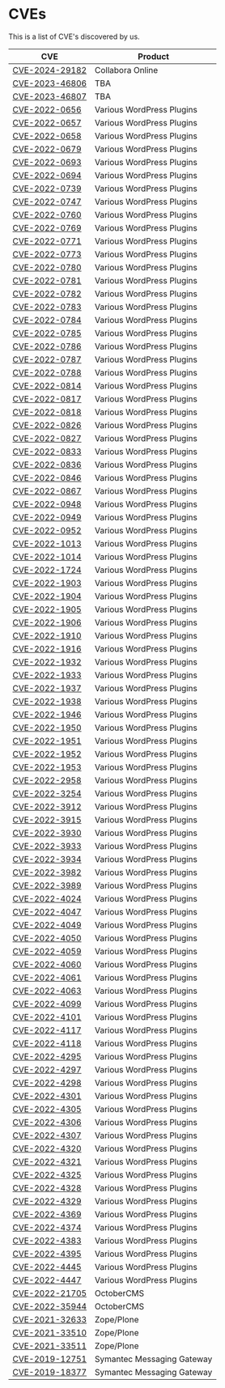 # CVEs
This is a list of CVE's discovered by us.

| CVE                                                                             | Product                    |
|---------------------------------------------------------------------------------|----------------------------|
| [CVE-2024-29182](https://cve.mitre.org/cgi-bin/cvename.cgi?name=CVE-2024-29182) | Collabora Online           |
| [CVE-2023-46806](https://cve.mitre.org/cgi-bin/cvename.cgi?name=CVE-2023-46806) | TBA                        |
| [CVE-2023-46807](https://cve.mitre.org/cgi-bin/cvename.cgi?name=CVE-2023-46807) | TBA                        |
| [CVE-2022-0656](https://cve.mitre.org/cgi-bin/cvename.cgi?name=CVE-2022-0656)   | Various WordPress Plugins  |
| [CVE-2022-0657](https://cve.mitre.org/cgi-bin/cvename.cgi?name=CVE-2022-0657)   | Various WordPress Plugins  |
| [CVE-2022-0658](https://cve.mitre.org/cgi-bin/cvename.cgi?name=CVE-2022-0658)   | Various WordPress Plugins  |
| [CVE-2022-0679](https://cve.mitre.org/cgi-bin/cvename.cgi?name=CVE-2022-0679)   | Various WordPress Plugins  |
| [CVE-2022-0693](https://cve.mitre.org/cgi-bin/cvename.cgi?name=CVE-2022-0693)   | Various WordPress Plugins  |
| [CVE-2022-0694](https://cve.mitre.org/cgi-bin/cvename.cgi?name=CVE-2022-0694)   | Various WordPress Plugins  |
| [CVE-2022-0739](https://cve.mitre.org/cgi-bin/cvename.cgi?name=CVE-2022-0739)   | Various WordPress Plugins  |
| [CVE-2022-0747](https://cve.mitre.org/cgi-bin/cvename.cgi?name=CVE-2022-0747)   | Various WordPress Plugins  |
| [CVE-2022-0760](https://cve.mitre.org/cgi-bin/cvename.cgi?name=CVE-2022-0760)   | Various WordPress Plugins  |
| [CVE-2022-0769](https://cve.mitre.org/cgi-bin/cvename.cgi?name=CVE-2022-0769)   | Various WordPress Plugins  |
| [CVE-2022-0771](https://cve.mitre.org/cgi-bin/cvename.cgi?name=CVE-2022-0771)   | Various WordPress Plugins  |
| [CVE-2022-0773](https://cve.mitre.org/cgi-bin/cvename.cgi?name=CVE-2022-0773)   | Various WordPress Plugins  |
| [CVE-2022-0780](https://cve.mitre.org/cgi-bin/cvename.cgi?name=CVE-2022-0780)   | Various WordPress Plugins  |
| [CVE-2022-0781](https://cve.mitre.org/cgi-bin/cvename.cgi?name=CVE-2022-0781)   | Various WordPress Plugins  |
| [CVE-2022-0782](https://cve.mitre.org/cgi-bin/cvename.cgi?name=CVE-2022-0782)   | Various WordPress Plugins  |
| [CVE-2022-0783](https://cve.mitre.org/cgi-bin/cvename.cgi?name=CVE-2022-0783)   | Various WordPress Plugins  |
| [CVE-2022-0784](https://cve.mitre.org/cgi-bin/cvename.cgi?name=CVE-2022-0784)   | Various WordPress Plugins  |
| [CVE-2022-0785](https://cve.mitre.org/cgi-bin/cvename.cgi?name=CVE-2022-0785)   | Various WordPress Plugins  |
| [CVE-2022-0786](https://cve.mitre.org/cgi-bin/cvename.cgi?name=CVE-2022-0786)   | Various WordPress Plugins  |
| [CVE-2022-0787](https://cve.mitre.org/cgi-bin/cvename.cgi?name=CVE-2022-0787)   | Various WordPress Plugins  |
| [CVE-2022-0788](https://cve.mitre.org/cgi-bin/cvename.cgi?name=CVE-2022-0788)   | Various WordPress Plugins  |
| [CVE-2022-0814](https://cve.mitre.org/cgi-bin/cvename.cgi?name=CVE-2022-0814)   | Various WordPress Plugins  |
| [CVE-2022-0817](https://cve.mitre.org/cgi-bin/cvename.cgi?name=CVE-2022-0817)   | Various WordPress Plugins  |
| [CVE-2022-0818](https://cve.mitre.org/cgi-bin/cvename.cgi?name=CVE-2022-0818)   | Various WordPress Plugins  |
| [CVE-2022-0826](https://cve.mitre.org/cgi-bin/cvename.cgi?name=CVE-2022-0826)   | Various WordPress Plugins  |
| [CVE-2022-0827](https://cve.mitre.org/cgi-bin/cvename.cgi?name=CVE-2022-0827)   | Various WordPress Plugins  |
| [CVE-2022-0833](https://cve.mitre.org/cgi-bin/cvename.cgi?name=CVE-2022-0833)   | Various WordPress Plugins  |
| [CVE-2022-0836](https://cve.mitre.org/cgi-bin/cvename.cgi?name=CVE-2022-0836)   | Various WordPress Plugins  |
| [CVE-2022-0846](https://cve.mitre.org/cgi-bin/cvename.cgi?name=CVE-2022-0846)   | Various WordPress Plugins  |
| [CVE-2022-0867](https://cve.mitre.org/cgi-bin/cvename.cgi?name=CVE-2022-0867)   | Various WordPress Plugins  |
| [CVE-2022-0948](https://cve.mitre.org/cgi-bin/cvename.cgi?name=CVE-2022-0948)   | Various WordPress Plugins  |
| [CVE-2022-0949](https://cve.mitre.org/cgi-bin/cvename.cgi?name=CVE-2022-0949)   | Various WordPress Plugins  |
| [CVE-2022-0952](https://cve.mitre.org/cgi-bin/cvename.cgi?name=CVE-2022-0952)   | Various WordPress Plugins  |
| [CVE-2022-1013](https://cve.mitre.org/cgi-bin/cvename.cgi?name=CVE-2022-1013)   | Various WordPress Plugins  |
| [CVE-2022-1014](https://cve.mitre.org/cgi-bin/cvename.cgi?name=CVE-2022-1014)   | Various WordPress Plugins  |
| [CVE-2022-1724](https://cve.mitre.org/cgi-bin/cvename.cgi?name=CVE-2022-1724)   | Various WordPress Plugins  |
| [CVE-2022-1903](https://cve.mitre.org/cgi-bin/cvename.cgi?name=CVE-2022-1903)   | Various WordPress Plugins  |
| [CVE-2022-1904](https://cve.mitre.org/cgi-bin/cvename.cgi?name=CVE-2022-1904)   | Various WordPress Plugins  |
| [CVE-2022-1905](https://cve.mitre.org/cgi-bin/cvename.cgi?name=CVE-2022-1905)   | Various WordPress Plugins  |
| [CVE-2022-1906](https://cve.mitre.org/cgi-bin/cvename.cgi?name=CVE-2022-1906)   | Various WordPress Plugins  |
| [CVE-2022-1910](https://cve.mitre.org/cgi-bin/cvename.cgi?name=CVE-2022-1910)   | Various WordPress Plugins  |
| [CVE-2022-1916](https://cve.mitre.org/cgi-bin/cvename.cgi?name=CVE-2022-1916)   | Various WordPress Plugins  |
| [CVE-2022-1932](https://cve.mitre.org/cgi-bin/cvename.cgi?name=CVE-2022-1932)   | Various WordPress Plugins  |
| [CVE-2022-1933](https://cve.mitre.org/cgi-bin/cvename.cgi?name=CVE-2022-1933)   | Various WordPress Plugins  |
| [CVE-2022-1937](https://cve.mitre.org/cgi-bin/cvename.cgi?name=CVE-2022-1937)   | Various WordPress Plugins  |
| [CVE-2022-1938](https://cve.mitre.org/cgi-bin/cvename.cgi?name=CVE-2022-1938)   | Various WordPress Plugins  |
| [CVE-2022-1946](https://cve.mitre.org/cgi-bin/cvename.cgi?name=CVE-2022-1946)   | Various WordPress Plugins  |
| [CVE-2022-1950](https://cve.mitre.org/cgi-bin/cvename.cgi?name=CVE-2022-1950)   | Various WordPress Plugins  |
| [CVE-2022-1951](https://cve.mitre.org/cgi-bin/cvename.cgi?name=CVE-2022-1951)   | Various WordPress Plugins  |
| [CVE-2022-1952](https://cve.mitre.org/cgi-bin/cvename.cgi?name=CVE-2022-1952)   | Various WordPress Plugins  |
| [CVE-2022-1953](https://cve.mitre.org/cgi-bin/cvename.cgi?name=CVE-2022-1953)   | Various WordPress Plugins  |
| [CVE-2022-2958](https://cve.mitre.org/cgi-bin/cvename.cgi?name=CVE-2022-2958)   | Various WordPress Plugins  |
| [CVE-2022-3254](https://cve.mitre.org/cgi-bin/cvename.cgi?name=CVE-2022-3254)   | Various WordPress Plugins  |
| [CVE-2022-3912](https://cve.mitre.org/cgi-bin/cvename.cgi?name=CVE-2022-3912)   | Various WordPress Plugins  |
| [CVE-2022-3915](https://cve.mitre.org/cgi-bin/cvename.cgi?name=CVE-2022-3915)   | Various WordPress Plugins  |
| [CVE-2022-3930](https://cve.mitre.org/cgi-bin/cvename.cgi?name=CVE-2022-3930)   | Various WordPress Plugins  |
| [CVE-2022-3933](https://cve.mitre.org/cgi-bin/cvename.cgi?name=CVE-2022-3933)   | Various WordPress Plugins  |
| [CVE-2022-3934](https://cve.mitre.org/cgi-bin/cvename.cgi?name=CVE-2022-3934)   | Various WordPress Plugins  |
| [CVE-2022-3982](https://cve.mitre.org/cgi-bin/cvename.cgi?name=CVE-2022-3982)   | Various WordPress Plugins  |
| [CVE-2022-3989](https://cve.mitre.org/cgi-bin/cvename.cgi?name=CVE-2022-3989)   | Various WordPress Plugins  |
| [CVE-2022-4024](https://cve.mitre.org/cgi-bin/cvename.cgi?name=CVE-2022-4024)   | Various WordPress Plugins  |
| [CVE-2022-4047](https://cve.mitre.org/cgi-bin/cvename.cgi?name=CVE-2022-4047)   | Various WordPress Plugins  |
| [CVE-2022-4049](https://cve.mitre.org/cgi-bin/cvename.cgi?name=CVE-2022-4049)   | Various WordPress Plugins  |
| [CVE-2022-4050](https://cve.mitre.org/cgi-bin/cvename.cgi?name=CVE-2022-4050)   | Various WordPress Plugins  |
| [CVE-2022-4059](https://cve.mitre.org/cgi-bin/cvename.cgi?name=CVE-2022-4059)   | Various WordPress Plugins  |
| [CVE-2022-4060](https://cve.mitre.org/cgi-bin/cvename.cgi?name=CVE-2022-4060)   | Various WordPress Plugins  |
| [CVE-2022-4061](https://cve.mitre.org/cgi-bin/cvename.cgi?name=CVE-2022-4061)   | Various WordPress Plugins  |
| [CVE-2022-4063](https://cve.mitre.org/cgi-bin/cvename.cgi?name=CVE-2022-4063)   | Various WordPress Plugins  |
| [CVE-2022-4099](https://cve.mitre.org/cgi-bin/cvename.cgi?name=CVE-2022-4099)   | Various WordPress Plugins  |
| [CVE-2022-4101](https://cve.mitre.org/cgi-bin/cvename.cgi?name=CVE-2022-4101)   | Various WordPress Plugins  |
| [CVE-2022-4117](https://cve.mitre.org/cgi-bin/cvename.cgi?name=CVE-2022-4117)   | Various WordPress Plugins  |
| [CVE-2022-4118](https://cve.mitre.org/cgi-bin/cvename.cgi?name=CVE-2022-4118)   | Various WordPress Plugins  |
| [CVE-2022-4295](https://cve.mitre.org/cgi-bin/cvename.cgi?name=CVE-2022-4295)   | Various WordPress Plugins  |
| [CVE-2022-4297](https://cve.mitre.org/cgi-bin/cvename.cgi?name=CVE-2022-4297)   | Various WordPress Plugins  |
| [CVE-2022-4298](https://cve.mitre.org/cgi-bin/cvename.cgi?name=CVE-2022-4298)   | Various WordPress Plugins  |
| [CVE-2022-4301](https://cve.mitre.org/cgi-bin/cvename.cgi?name=CVE-2022-4301)   | Various WordPress Plugins  |
| [CVE-2022-4305](https://cve.mitre.org/cgi-bin/cvename.cgi?name=CVE-2022-4305)   | Various WordPress Plugins  |
| [CVE-2022-4306](https://cve.mitre.org/cgi-bin/cvename.cgi?name=CVE-2022-4306)   | Various WordPress Plugins  |
| [CVE-2022-4307](https://cve.mitre.org/cgi-bin/cvename.cgi?name=CVE-2022-4307)   | Various WordPress Plugins  |
| [CVE-2022-4320](https://cve.mitre.org/cgi-bin/cvename.cgi?name=CVE-2022-4320)   | Various WordPress Plugins  |
| [CVE-2022-4321](https://cve.mitre.org/cgi-bin/cvename.cgi?name=CVE-2022-4321)   | Various WordPress Plugins  |
| [CVE-2022-4325](https://cve.mitre.org/cgi-bin/cvename.cgi?name=CVE-2022-4325)   | Various WordPress Plugins  |
| [CVE-2022-4328](https://cve.mitre.org/cgi-bin/cvename.cgi?name=CVE-2022-4328)   | Various WordPress Plugins  |
| [CVE-2022-4329](https://cve.mitre.org/cgi-bin/cvename.cgi?name=CVE-2022-4329)   | Various WordPress Plugins  |
| [CVE-2022-4369](https://cve.mitre.org/cgi-bin/cvename.cgi?name=CVE-2022-4369)   | Various WordPress Plugins  |
| [CVE-2022-4374](https://cve.mitre.org/cgi-bin/cvename.cgi?name=CVE-2022-4374)   | Various WordPress Plugins  |
| [CVE-2022-4383](https://cve.mitre.org/cgi-bin/cvename.cgi?name=CVE-2022-4383)   | Various WordPress Plugins  |
| [CVE-2022-4395](https://cve.mitre.org/cgi-bin/cvename.cgi?name=CVE-2022-4395)   | Various WordPress Plugins  |
| [CVE-2022-4445](https://cve.mitre.org/cgi-bin/cvename.cgi?name=CVE-2022-4445)   | Various WordPress Plugins  |
| [CVE-2022-4447](https://cve.mitre.org/cgi-bin/cvename.cgi?name=CVE-2022-4447)   | Various WordPress Plugins  |
| [CVE-2022-21705](https://cve.mitre.org/cgi-bin/cvename.cgi?name=CVE-2022-21705) | OctoberCMS                 |
| [CVE-2022-35944](https://cve.mitre.org/cgi-bin/cvename.cgi?name=CVE-2022-35944) | OctoberCMS                 |
| [CVE-2021-32633](https://cve.mitre.org/cgi-bin/cvename.cgi?name=CVE-2021-32633) | Zope/Plone                 |
| [CVE-2021-33510](https://cve.mitre.org/cgi-bin/cvename.cgi?name=CVE-2021-33510) | Zope/Plone                 |
| [CVE-2021-33511](https://cve.mitre.org/cgi-bin/cvename.cgi?name=CVE-2021-33511) | Zope/Plone                 |
| [CVE-2019-12751](https://cve.mitre.org/cgi-bin/cvename.cgi?name=CVE-2019-12751) | Symantec Messaging Gateway |
| [CVE-2019-18377](https://cve.mitre.org/cgi-bin/cvename.cgi?name=CVE-2019-18377) | Symantec Messaging Gateway |
